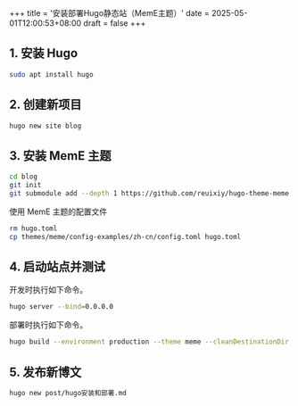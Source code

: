 +++
title = '安装部署Hugo静态站（MemE主题）'
date = 2025-05-01T12:00:53+08:00
draft = false
+++

## 1. 安装 Hugo

```bash
sudo apt install hugo
```

## 2. 创建新项目

```bash
hugo new site blog
```

## 3. 安装 MemE 主题

```bash
cd blog
git init
git submodule add --depth 1 https://github.com/reuixiy/hugo-theme-meme.git themes/meme
```

使用 MemE 主题的配置文件

```bash
rm hugo.toml
cp themes/meme/config-examples/zh-cn/config.toml hugo.toml
```

## 4. 启动站点并测试

开发时执行如下命令。

```bash
hugo server --bind=0.0.0.0
```

部署时执行如下命令。

```bash
hugo build --environment production --theme meme --cleanDestinationDir --baseURL https://xxx.xxx/
```

## 5. 发布新博文

```bash
hugo new post/hugo安装和部署.md
```
